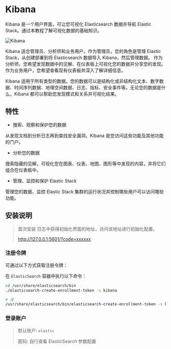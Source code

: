 # Kibana

Kibana 是一个用户界面，可让您可视化 Elasticsearch 数据并导航 Elastic Stack。通过本教程了解可视化数据的基础知识。

![Kibana](https://file.lifebus.top/imgs/kibana_cover.png)

Kibana 适合管理员、分析师和业务用户。作为管理员，您的角色是管理 Elastic Stack，从创建部署到将 Elasticsearch 数据导入
Kibana，然后管理数据。
作为分析师，您希望发现数据中的见解、在仪表板上可视化您的数据并分享您的发现。作为业务用户，您希望查看现有仪表板并深入了解详细信息。

Kibana 适用于所有类型的数据。您的数据可以是结构化或非结构化文本、数字数据、时间序列数据、地理空间数据、日志、指标、安全事件等。无论您的数据是什么，Kibana
都可以帮助您发现模式和关系并可视化结果。

## 特性

+ 搜索、观察和保护您的数据

从发现文档到分析日志再到查找安全漏洞，Kibana 是您访问这些功能及其他功能的门户。

+ 分析您的数据

搜索隐藏的见解，可视化您在图表、仪表、地图、图形等中发现的内容，并将它们组合在仪表板中。

+ 管理、监控和保护 Elastic Stack

管理您的数据、监控 Elastic Stack 集群的运行状况并控制哪些用户可以访问哪些功能。

## 安装说明

> 首次安装 日志中获得初始化界面的地址，访问该地址进行初始化配置。
>
> http://127.0.0.1:5601/?code=xxxxxx

### 注册令牌

可通过以下方式获取注册令牌：

在 `ElasticSearch` 容器中执行以下命令：

```sh
cd /usr/share/elasticsearch/bin
./elasticsearch-create-enrollment-token -s kibana

# 或
/usr/share/elasticsearch/bin/elasticsearch-create-enrollment-token -s kibana
```

### 登录账户

> 默认账户: `elastic`
>
> 密码: 自行查看 ElasticSearch 参数配置
